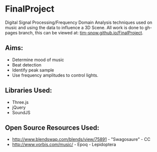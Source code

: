FinalProject
============
Digital Signal Processing/Frequency Domain Analysis techniques used on music and using the data to influence a 3D Scene.
All work is done to gh-pages branch, this can be viewed at: [tim-snow.github.io/FinalProject](https://tim-snow.github.io/FinalProject).

Aims: 
-----
* Determine mood of music
* Beat detection
* Identify peak sample
* Use frequency amplitudes to control lights.

Libraries Used:
---------------
* Three.js
* jQuery
* SoundJS

Open Source Resources Used:
---------------------------
* http://www.blendswap.com/blends/view/75891 - "Swagosaure" - CC
* http://www.vorbis.com/music/ - Epoq - Lepidoptera
